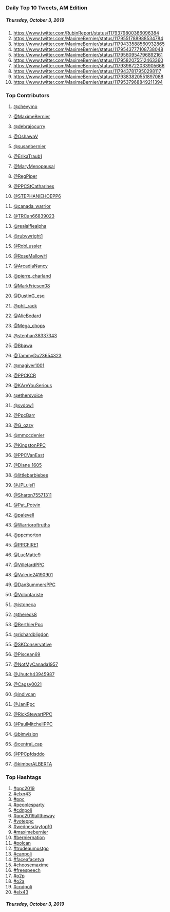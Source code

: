### Daily Top 10 Tweets, AM Edition
##### Thursday, October 3, 2019
 1) https://www.twitter.com/RubinReport/status/1179379800366096384
 2) https://www.twitter.com/MaximeBernier/status/1179551788988534784
 3) https://www.twitter.com/MaximeBernier/status/1179433588560932865
 4) https://www.twitter.com/MaximeBernier/status/1179543777108738048
 5) https://www.twitter.com/MaximeBernier/status/1179560954796892161
 6) https://www.twitter.com/MaximeBernier/status/1179582075512463360
 7) https://www.twitter.com/MaximeBernier/status/1179396722033905666
 8) https://www.twitter.com/MaximeBernier/status/1179437817950298117
 9) https://www.twitter.com/MaximeBernier/status/1179383820551897088
10) https://www.twitter.com/MaximeBernier/status/1179537968849211394

### Top Contributors
  1) [@chevymo](https://www.twitter.com/chevymo)
  2) [@MaximeBernier](https://www.twitter.com/MaximeBernier)
  3) [@debrajocurry](https://www.twitter.com/debrajocurry)
  4) [@OshawaV](https://www.twitter.com/OshawaV)
  5) [@susanbernier](https://www.twitter.com/susanbernier)
  6) [@ErikaTraub1](https://www.twitter.com/ErikaTraub1)
  7) [@MaryMenopausal](https://www.twitter.com/MaryMenopausal)
  8) [@RegPiper](https://www.twitter.com/RegPiper)
  9) [@PPCStCatharines](https://www.twitter.com/PPCStCatharines)
 10) [@STEPHANIEHOEPP6](https://www.twitter.com/STEPHANIEHOEPP6)

 11) [@canada_warrior](https://www.twitter.com/canada_warrior)
 12) [@TRCan66839023](https://www.twitter.com/TRCan66839023)
 13) [@realalfiealpha](https://www.twitter.com/realalfiealpha)
 14) [@rubywright1](https://www.twitter.com/rubywright1)
 15) [@RobLussier](https://www.twitter.com/RobLussier)
 16) [@RoseMallowH](https://www.twitter.com/RoseMallowH)
 17) [@ArcadiaNancy](https://www.twitter.com/ArcadiaNancy)
 18) [@pierre_charland](https://www.twitter.com/pierre_charland)
 19) [@MarkFriesen08](https://www.twitter.com/MarkFriesen08)
 20) [@DustinG_esq](https://www.twitter.com/DustinG_esq)

 21) [@phil_rack](https://www.twitter.com/phil_rack)
 22) [@AlieBedard](https://www.twitter.com/AlieBedard)
 23) [@Mega_chops](https://www.twitter.com/Mega_chops)
 24) [@stephan38337343](https://www.twitter.com/stephan38337343)
 25) [@Bbawa](https://www.twitter.com/Bbawa)
 26) [@TammyDu23654323](https://www.twitter.com/TammyDu23654323)
 27) [@magiver1001](https://www.twitter.com/magiver1001)
 28) [@PPCKCR](https://www.twitter.com/PPCKCR)
 29) [@KAreYouSerious](https://www.twitter.com/KAreYouSerious)
 30) [@ethersvoice](https://www.twitter.com/ethersvoice)

 31) [@svdow1](https://www.twitter.com/svdow1)
 32) [@PpcBarr](https://www.twitter.com/PpcBarr)
 33) [@G_ozzy](https://www.twitter.com/G_ozzy)
 34) [@mmccdenier](https://www.twitter.com/mmccdenier)
 35) [@KingstonPPC](https://www.twitter.com/KingstonPPC)
 36) [@PPCVanEast](https://www.twitter.com/PPCVanEast)
 37) [@Diane_1605](https://www.twitter.com/Diane_1605)
 38) [@littlebarbiebee](https://www.twitter.com/littlebarbiebee)
 39) [@JPLuisi1](https://www.twitter.com/JPLuisi1)
 40) [@Sharon75571311](https://www.twitter.com/Sharon75571311)

 41) [@Pat_Potvin](https://www.twitter.com/Pat_Potvin)
 42) [@palevell](https://www.twitter.com/palevell)
 43) [@Warrioroftruths](https://www.twitter.com/Warrioroftruths)
 44) [@ppcmorton](https://www.twitter.com/ppcmorton)
 45) [@PPCFIRE1](https://www.twitter.com/PPCFIRE1)
 46) [@LucMatte9](https://www.twitter.com/LucMatte9)
 47) [@VilletardPPC](https://www.twitter.com/VilletardPPC)
 48) [@Valerie24190901](https://www.twitter.com/Valerie24190901)
 49) [@DanSummersPPC](https://www.twitter.com/DanSummersPPC)
 50) [@Volontariste](https://www.twitter.com/Volontariste)

 51) [@istoneca](https://www.twitter.com/istoneca)
 52) [@thereds8](https://www.twitter.com/thereds8)
 53) [@BerthierPpc](https://www.twitter.com/BerthierPpc)
 54) [@richardbligdon](https://www.twitter.com/richardbligdon)
 55) [@SKConservative](https://www.twitter.com/SKConservative)
 56) [@Piscean69](https://www.twitter.com/Piscean69)
 57) [@NotMyCanada1957](https://www.twitter.com/NotMyCanada1957)
 58) [@Jhutch43945987](https://www.twitter.com/Jhutch43945987)
 59) [@Cagsy0021](https://www.twitter.com/Cagsy0021)
 60) [@indivcan](https://www.twitter.com/indivcan)

 61) [@JaniPpc](https://www.twitter.com/JaniPpc)
 62) [@RickStewartPPC](https://www.twitter.com/RickStewartPPC)
 63) [@PaulMitchellPPC](https://www.twitter.com/PaulMitchellPPC)
 64) [@bimvision](https://www.twitter.com/bimvision)
 65) [@central_cap](https://www.twitter.com/central_cap)
 66) [@PPCpfdsddo](https://www.twitter.com/PPCpfdsddo)
 67) [@kimberALBERTA](https://www.twitter.com/kimberALBERTA)


### Top Hashtags

  1) [#ppc2019](https://www.twitter.com/hashtag/ppc2019)
  2) [#elxn43](https://www.twitter.com/hashtag/elxn43)
  3) [#ppc](https://www.twitter.com/hashtag/ppc)
  4) [#peoplesparty](https://www.twitter.com/hashtag/peoplesparty)
  5) [#cdnpoli](https://www.twitter.com/hashtag/cdnpoli)
  6) [#ppc2019alltheway](https://www.twitter.com/hashtag/ppc2019alltheway)
  7) [#voteppc](https://www.twitter.com/hashtag/voteppc)
  8) [#wednesdaytop10](https://www.twitter.com/hashtag/wednesdaytop10)
  9) [#maximebernier](https://www.twitter.com/hashtag/maximebernier)
 10) [#berniernation](https://www.twitter.com/hashtag/berniernation)
 11) [#polcan](https://www.twitter.com/hashtag/polcan)
 12) [#trudeaumustgo](https://www.twitter.com/hashtag/trudeaumustgo)
 13) [#canpoli](https://www.twitter.com/hashtag/canpoli)
 14) [#faceafacetva](https://www.twitter.com/hashtag/faceafacetva)
 15) [#choosemaxime](https://www.twitter.com/hashtag/choosemaxime)
 16) [#freespeech](https://www.twitter.com/hashtag/freespeech)
 17) [#o2p](https://www.twitter.com/hashtag/o2p)
 18) [#o2a](https://www.twitter.com/hashtag/o2a)
 19) [#cndpoli](https://www.twitter.com/hashtag/cndpoli)
 20) [#elx43](https://www.twitter.com/hashtag/elx43)

##### Thursday, October 3, 2019

